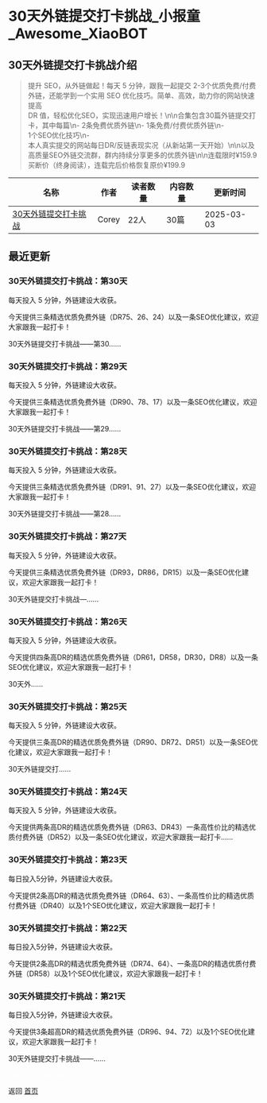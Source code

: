 # 30天外链提交打卡挑战_小报童_Awesome_XiaoBOT

## 30天外链提交打卡挑战介绍
> 提升 SEO，从外链做起！每天 5 分钟，跟我一起提交 2-3个优质免费/付费外链，还能学到一个实用 SEO 优化技巧。简单、高效，助力你的网站快速提高  
DR 值，轻松优化SEO，实现迅速用户增长！\n\n合集包含30篇外链提交打卡，其中每篇\n- 2条免费优质外链\n- 1条免费/付费优质外链\n-  
1个SEO优化技巧\n-  
本人真实提交的网站每日DR/反链表现实况（从新站第一天开始）\n\n以及高质量SEO外链交流群，群内持续分享更多的优质外链\n\n连载限时¥159.9买断价（终身阅读），连载完后价格恢复原价¥199.9  
  


|名称|作者|读者数量|内容数量|更新时间|
|---|---|---|---|---|
|[30天外链提交打卡挑战](https://xiaobot.net/p/corey?refer=0b133df9-27dc-423b-8101-639049001c13)|Corey|22人|30篇|2025-03-03|

## 最近更新
### 30天外链提交打卡挑战：第30天

每天投入 5 分钟，外链建设大收获。

今天提供三条精选优质免费外链（DR75、26、24）以及一条SEO优化建议，欢迎大家跟我一起打卡！

30天外链提交打卡挑战——第30......

### 30天外链提交打卡挑战：第29天

每天投入 5 分钟，外链建设大收获。

今天提供三条精选优质免费外链（DR90、78、17）以及一条SEO优化建议，欢迎大家跟我一起打卡！

30天外链提交打卡挑战——第29......

### 30天外链提交打卡挑战：第28天

每天投入 5 分钟，外链建设大收获。

今天提供三条精选优质免费外链（DR91、91、27）以及一条SEO优化建议，欢迎大家跟我一起打卡！

30天外链提交打卡挑战——第28......

### 30天外链提交打卡挑战：第27天

每天投入 5 分钟，外链建设大收获。

今天提供三条精选优质免费外链（DR93，DR86，DR15）以及一条SEO优化建议，欢迎大家跟我一起打卡！

30天外链提交打卡挑战—......

### 30天外链提交打卡挑战：第26天

每天投入 5 分钟，外链建设大收获。

今天提供四条高DR的精选优质免费外链（DR61，DR58，DR30，DR8）以及一条SEO优化建议，欢迎大家跟我一起打卡！

30天外......

### 30天外链提交打卡挑战：第25天

每天投入 5 分钟，外链建设大收获。

今天提供三条高DR的精选优质免费外链（DR90、DR72、DR51）以及一条SEO优化建议，欢迎大家跟我一起打卡！

30天外链提交打......

### 30天外链提交打卡挑战：第24天

每天投入 5 分钟，外链建设大收获。

今天提供两条高DR的精选优质免费外链（DR63、DR43）一条高性价比的精选优质付费外链（DR52）以及一条SEO优化建议，欢迎大家跟我一起打卡......

### 30天外链提交打卡挑战：第23天

每日投入5分钟，外链建设大收获。

今天提供2条高DR的精选优质免费外链（DR64、63）、一条高性价比的精选优质付费外链（DR40）以及1个SEO优化建议，欢迎大家跟我一起打卡！

### 30天外链提交打卡挑战：第22天

每日投入5分钟，外链建设大收获。

今天提供2条高DR的精选优质免费外链（DR74、64）、一条高DR的精选优质付费外链（DR58）以及1个SEO优化建议，欢迎大家跟我一起打卡！

### 30天外链提交打卡挑战：第21天

每日投入5分钟，外链建设大收获。

今天提供3条超高DR的精选优质免费外链（DR96、94、72）以及1个SEO优化建议，欢迎大家跟我一起打卡！

30天外链提交打卡挑战——......


<a href="https://github.com/Reno9527/awesome-xiaobot" style="color: white; text-decoration: none;">awesome-xiaobot</a>

返回 [首页](../README.md)

